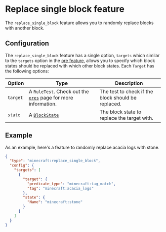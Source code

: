 # Replace single block feature

The `replace_single_block` feature allows you to randomly replace blocks with another block.

## Configuration

The `replace_single_block` feature has a single option, `targets` which similar to the `targets` option in the [ore feature](ores.md),
allows you to specify which block states should be replaced with which other block states. Each `Target` has the following options:

| Option   | Type                                                                     | Description                                        |
|----------|--------------------------------------------------------------------------|----------------------------------------------------|
| `target` | A `RuleTest`. Check out the [`ores`](ores.md) page for more information. | The test to check if the block should be replaced. |
| `state`  | A [`BlockState`](../../block-state.md)                                   | The block state to replace the target with.        |

## Example

As an example, here's a feature to randomly replace acacia logs with stone.

```json title="configured_feature/acacia_logs_to_stone.json"
{
  "type": "minecraft:replace_single_block",
  "config": {
    "targets": [
      {
        "target": {
          "predicate_type": "minecraft:tag_match",
          "tag": "minecraft:acacia_logs"
        },
        "state": {
          "Name": "minecraft:stone"
        }
      }
    ]
  }
}
```
